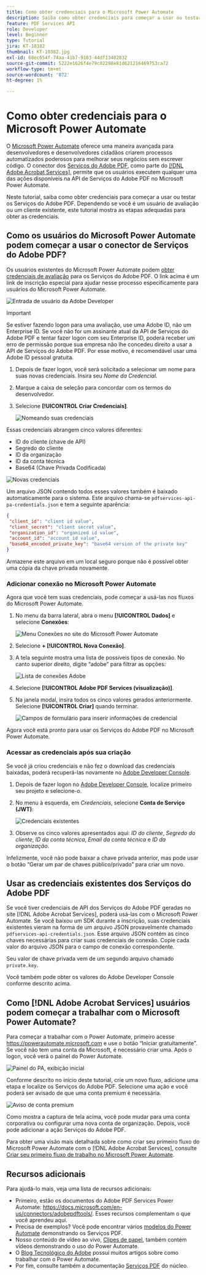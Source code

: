 ```yaml
---
title: Como obter credenciais para o Microsoft Power Automate
description: Saiba como obter credenciais para começar a usar ou testar os Serviços da Adobe PDF
feature: PDF Services API
role: Developer
level: Beginner
type: Tutorial
jira: KT-10382
thumbnail: KT-10382.jpg
exl-id: 68ec654f-74aa-41b7-9103-44df13402032
source-git-commit: 5222e1626f4e79c02298e81d621216469753ca72
workflow-type: tm+mt
source-wordcount: '872'
ht-degree: 1%

---
```


# Como obter credenciais para o Microsoft Power Automate

O [Microsoft Power Automate](https://powerautomate.microsoft.com/pt-br/) oferece uma maneira avançada para desenvolvedores e desenvolvedores cidadãos criarem processos automatizados poderosos para melhorar seus negócios sem escrever código. O conector dos [Serviços do Adobe PDF](https://us.flow.microsoft.com/en-us/connectors/shared_adobepdftools/adobe-pdf-services/), como parte do [[!DNL Adobe Acrobat Services]](https://developer.adobe.com/document-services), permite que os usuários executem qualquer uma das ações disponíveis na API de Serviços do Adobe PDF no Microsoft Power Automate.

Neste tutorial, saiba como obter credenciais para começar a usar ou testar os Serviços do Adobe PDF. Dependendo se você é um usuário de avaliação ou um cliente existente, este tutorial mostra as etapas adequadas para obter as credenciais.

## Como os usuários do Microsoft Power Automate podem começar a usar o conector de Serviços do Adobe PDF?

Os usuários existentes do Microsoft Power Automate podem [obter credenciais de avaliação](https://www.adobe.com/go/powerautomate_getstarted) para os Serviços do Adobe PDF. O link acima é um link de inscrição especial para ajudar nesse processo especificamente para usuários do Microsoft Power Automate.

![Entrada de usuário da Adobe Developer](assets/credentials_1.png)


>[!IMPORTANT]
> Se estiver fazendo logon para uma avaliação, use uma Adobe ID, não um Enterprise ID. Se você não for um assinante atual da API de Serviços do Adobe PDF e tentar fazer logon com seu Enterprise ID, poderá receber um erro de permissão porque sua empresa não lhe concedeu direito a usar a API de Serviços do Adobe PDF. Por esse motivo, é recomendável usar uma Adobe ID pessoal gratuita.
>

1. Depois de fazer logon, você será solicitado a selecionar um nome para suas novas credenciais. Insira seu *Nome da Credencial*.
1. Marque a caixa de seleção para concordar com os termos do desenvolvedor.
1. Selecione **[!UICONTROL Criar Credenciais]**.

   ![Nomeando suas credenciais](assets/credentials_2.png)

Essas credenciais abrangem cinco valores diferentes:

* ID do cliente (chave de API)
* Segredo do cliente
* ID da organização
* ID da conta técnica
* Base64 (Chave Privada Codificada)

![Novas credenciais](assets/credentials_3.png)

Um arquivo JSON contendo todos esses valores também é baixado automaticamente para o sistema. Este arquivo chama-se `pdfservices-api-pa-credentials.json` e tem a seguinte aparência:

```json
{
 "client_id": "client id value",
 "client_secret": "client secret value",
 "organization_id": "organized id value",
 "account_id": "account id value",
 "base64_encoded_private_key": "base64 version of the private key"
}
```

Armazene este arquivo em um local seguro porque não é possível obter uma cópia da chave privada novamente.

### Adicionar conexão no Microsoft Power Automate

Agora que você tem suas credenciais, pode começar a usá-las nos fluxos do Microsoft Power Automate.

1. No menu da barra lateral, abra o menu **[!UICONTROL Dados]** e selecione **Conexões**:

   ![Menu Conexões no site do Microsoft Power Automate](assets/credentials_4.png)

1. Selecione **+ [!UICONTROL Nova Conexão]**.

1. A tela seguinte mostra uma lista de possíveis tipos de conexão. No canto superior direito, digite “adobe” para filtrar as opções:

   ![Lista de conexões Adobe](assets/credentials_5.png)

1. Selecione **[!UICONTROL Adobe PDF Services (visualização)]**.
1. Na janela modal, insira todos os cinco valores gerados anteriormente. Selecione **[!UICONTROL Criar]** quando terminar.

   ![Campos de formulário para inserir informações de credencial](assets/credentials_6.png)

Agora você está pronto para usar os Serviços do Adobe PDF no Microsoft Power Automate.

### Acessar as credenciais após sua criação

Se você já criou credenciais e não fez o download das credenciais baixadas, poderá recuperá-las novamente no [Adobe Developer Console](https://developer.adobe.com/console).

1. Depois de fazer logon no [Adobe Developer Console](https://developer.adobe.com/console), localize primeiro seu projeto e selecione-o.
1. No menu à esquerda, em *Credenciais*, selecione **Conta de Serviço (JWT)**:

   ![Credenciais existentes](assets/credentials_7.png)

1. Observe os cinco valores apresentados aqui: *ID do cliente*, *Segredo do cliente*, *ID da conta técnica*, *Email da conta técnica* e *ID da organização*.

Infelizmente, você não pode baixar a chave privada anterior, mas pode usar o botão “Gerar um par de chaves público/privado” para criar um novo.

## Usar as credenciais existentes dos Serviços do Adobe PDF

Se você tiver credenciais de API dos Serviços do Adobe PDF geradas no site [!DNL Adobe Acrobat Services], poderá usá-las com o Microsoft Power Automate. Se você baixou um SDK durante a inscrição, suas credenciais existentes vieram na forma de um arquivo JSON provavelmente chamado `pdfservices-api-credentials.json`. Esse arquivo JSON contém as cinco chaves necessárias para criar suas credenciais de conexão. Copie cada valor do arquivo JSON para o campo de conexão correspondente.

Seu valor de chave privada vem de um segundo arquivo chamado `private.key`.

Você também pode obter os valores do Adobe Developer Console conforme descrito acima.

## Como [!DNL Adobe Acrobat Services] usuários podem começar a trabalhar com o Microsoft Power Automate?

Para começar a trabalhar com o Power Automate, primeiro acesse <https://powerautomate.microsoft.com> e use o botão “Iniciar gratuitamente”. Se você não tem uma conta da Microsoft, é necessário criar uma. Após o logon, você verá o painel do Power Automate.

![Painel do PA, exibição inicial](assets/credentials_8.png)

Conforme descrito no início deste tutorial, crie um novo fluxo, adicione uma etapa e localize os Serviços do Adobe PDF. Selecione uma ação e você poderá ser avisado de que uma conta premium é necessária.

![Aviso de conta premium](assets/credentials_9.png)

Como mostra a captura de tela acima, você pode mudar para uma conta corporativa ou configurar uma nova conta de organização. Depois, você pode adicionar a ação Serviços do Adobe PDF.

Para obter uma visão mais detalhada sobre como criar seu primeiro fluxo do Microsoft Power Automate com o [!DNL Adobe Acrobat Services], consulte [Criar seu primeiro fluxo de trabalho no Microsoft Power Automate](https://experienceleague.adobe.com/docs/document-services/tutorials/pdfservices/create-workflow-power-automate.html).

## Recursos adicionais

Para ajudá-lo mais, veja uma lista de recursos adicionais:

* Primeiro, estão os documentos do Adobe PDF Services Power Automate: <https://docs.microsoft.com/en-us/connectors/adobepdftools/>. Esses recursos complementam o que você aprendeu aqui.
* Precisa de exemplos? Você pode encontrar vários [modelos do Power Automate](https://powerautomate.microsoft.com/en-us/connectors/details/shared_adobepdftools/adobe-pdf-services/) demonstrando os Serviços PDF.
* Nosso conteúdo de vídeo ao vivo, [Clipes de papel](https://www.youtube.com/playlist?list=PLcVEYUqU7VRe4sT-Bf8flvRz1XXUyGmtF), também contém vídeos demonstrando o uso do Power Automate.
* O [Blog Tecnológico do Adobe](https://medium.com/adobetech/tagged/microsoft-power-automate) possui muitos artigos sobre como trabalhar com o Power Automate.
* Por fim, consulte também a documentação [Serviços PDF](https://developer.adobe.com/document-services/docs/overview/) do núcleo.
